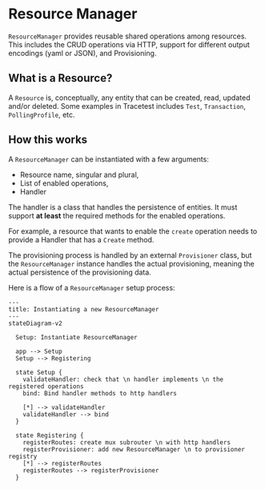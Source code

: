# Resource Manager

`ResourceManager` provides reusable shared operations among resources. This includes the CRUD operations via HTTP, support for different output encodings (yaml or JSON), and Provisioning.


## What is a Resource?

A `Resource` is, conceptually, any entity that can be created, read, updated and/or deleted.
Some examples in Tracetest includes `Test`, `Transaction`, `PollingProfile`, etc.

## How this works

A `ResourceManager` can be instantiated with a few arguments:
- Resource name, singular and plural,
- List of enabled operations,
- Handler

The handler is a class that handles the persistence of entities. It must support **at least** the required methods for the enabled operations.

For example, a resource that wants to enable the `create` operation needs to provide a Handler that has a `Create` method.

The provisioning process is handled by an external `Provisioner` class, but the `ResourceManager` instance handles the actual provisioning, meaning the actual persistence of the provisioning data.

Here is a flow of a `ResourceManager` setup process:

```mermaid
---
title: Instantiating a new ResourceManager
---
stateDiagram-v2

  Setup: Instantiate ResourceManager

  app --> Setup
  Setup --> Registering

  state Setup {
    validateHandler: check that \n handler implements \n the registered operations
    bind: Bind handler methods to http handlers

    [*] --> validateHandler
    validateHandler --> bind
  }

  state Registering {
    registerRoutes: create mux subrouter \n with http handlers
    registerProvisioner: add new ResourceManager \n to provisioner registry
    [*] --> registerRoutes
    registerRoutes --> registerProvisioner
  }

```

